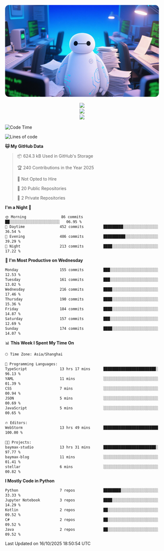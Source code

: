 <div align="center">
  <!--
  <img src="https://readme-typing-svg.demolab.com?font=Zhi+Mang+Xing&size=40&pause=1000&color=000000&center=true&vCenter=true&lines=Baymax%E5%B0%8F%E6%8C%AF;Hello%20World"/><br/>
  -->
  <img src="assets/author_banner.png" height="300"/><br/>
  <br/>
  <img src="https://skillicons.dev/icons?i=python,java,kotlin,javascript,typescript,rust,c,cs" /><br/>
  <img src="https://skillicons.dev/icons?i=pytorch,spring,react,fastapi,docker,mysql,mongodb,linux" /><br/>
  <img src="https://skillicons.dev/icons?i=idea,pycharm,webstorm,androidstudio,vscode,git,vim,obsidian" /><br/>
</div>

<!--START_SECTION:waka-->
![Code Time](http://img.shields.io/badge/Code%20Time-1%2C423%20hrs%2052%20mins-blue)

![Lines of code](https://img.shields.io/badge/From%20Hello%20World%20I%27ve%20Written-6.1%20million%20lines%20of%20code-blue)

**🐱 My GitHub Data** 

> 📦 624.3 kB Used in GitHub's Storage 
 > 
> 🏆 240 Contributions in the Year 2025
 > 
> 🚫 Not Opted to Hire
 > 
> 📜 20 Public Repositories 
 > 
> 🔑 2 Private Repositories 
 > 
**I'm a Night 🦉** 

```text
🌞 Morning                86 commits          ██░░░░░░░░░░░░░░░░░░░░░░░   06.95 % 
🌆 Daytime                452 commits         █████████░░░░░░░░░░░░░░░░   36.54 % 
🌃 Evening                486 commits         ██████████░░░░░░░░░░░░░░░   39.29 % 
🌙 Night                  213 commits         ████░░░░░░░░░░░░░░░░░░░░░   17.22 % 
```
📅 **I'm Most Productive on Wednesday** 

```text
Monday                   155 commits         ███░░░░░░░░░░░░░░░░░░░░░░   12.53 % 
Tuesday                  161 commits         ███░░░░░░░░░░░░░░░░░░░░░░   13.02 % 
Wednesday                216 commits         ████░░░░░░░░░░░░░░░░░░░░░   17.46 % 
Thursday                 190 commits         ████░░░░░░░░░░░░░░░░░░░░░   15.36 % 
Friday                   184 commits         ████░░░░░░░░░░░░░░░░░░░░░   14.87 % 
Saturday                 157 commits         ███░░░░░░░░░░░░░░░░░░░░░░   12.69 % 
Sunday                   174 commits         ████░░░░░░░░░░░░░░░░░░░░░   14.07 % 
```


📊 **This Week I Spent My Time On** 

```text
🕑︎ Time Zone: Asia/Shanghai

💬 Programming Languages: 
TypeScript               13 hrs 17 mins      ████████████████████████░   96.13 % 
YAML                     11 mins             ░░░░░░░░░░░░░░░░░░░░░░░░░   01.39 % 
CSS                      7 mins              ░░░░░░░░░░░░░░░░░░░░░░░░░   00.94 % 
JSON                     5 mins              ░░░░░░░░░░░░░░░░░░░░░░░░░   00.69 % 
JavaScript               5 mins              ░░░░░░░░░░░░░░░░░░░░░░░░░   00.65 % 

🔥 Editors: 
WebStorm                 13 hrs 49 mins      █████████████████████████   100.00 % 

🐱‍💻 Projects: 
baymax-studio            13 hrs 31 mins      ████████████████████████░   97.77 % 
baymax-blog              11 mins             ░░░░░░░░░░░░░░░░░░░░░░░░░   01.41 % 
stellar                  6 mins              ░░░░░░░░░░░░░░░░░░░░░░░░░   00.82 % 
```

**I Mostly Code in Python** 

```text
Python                   7 repos             ████████░░░░░░░░░░░░░░░░░   33.33 % 
Jupyter Notebook         3 repos             ████░░░░░░░░░░░░░░░░░░░░░   14.29 % 
Kotlin                   2 repos             ██░░░░░░░░░░░░░░░░░░░░░░░   09.52 % 
C#                       2 repos             ██░░░░░░░░░░░░░░░░░░░░░░░   09.52 % 
Java                     2 repos             ██░░░░░░░░░░░░░░░░░░░░░░░   09.52 % 
```




 Last Updated on 16/10/2025 18:50:54 UTC
<!--END_SECTION:waka-->





